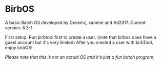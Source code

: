 # BirbOS
A basic Batch OS developed by Dukemz, xandrei and Ad2017.
Current version: 8.3-1

First setup:
Run birbtool first to create a user. (note that birbos does have a guest account but it's very limited)
After you created a user with birbTool, enjoy birbOS!

*Please note that this is not an actual OS and it's just a fun batch program.*
